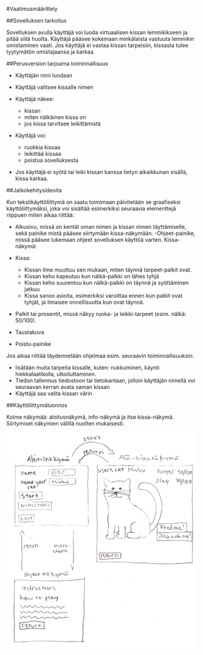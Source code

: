 #Vaatimusmäärittely

##Sovelluksen tarkoitus

Sovelluksen avulla käyttäjä voi luoda virtuaalisen kissan lemmikikseen ja pitää siitä huolta. Käyttäjä pääsee kokemaan minkälaista vastuuta lemmikin omistaminen vaati. Jos käyttäjä ei vastaa kissan tarpeisiin, kissasta tulee tyytymätön omistajaansa ja karkaa.


##Perusversion tarjoama toiminnallisuus

- Käyttäjän nimi luodaan
- Käyttäjä valitsee kissalle nimen

- Käyttäjä näkee:
	- kissan
	- miten nälkäinen kissa on
	- jos kissa tarvitsee leikittämistä
- Käyttäjä voi:
	- ruokkia kissaa
	- leikittää kissaa
	- poistua sovelluksesta
- Jos käyttäjä ei syötä tai leiki kissan kanssa tietyn aikaikkunan sisällä, kissa karkaa.


##Jatkokehitysideoita

Kun tekstikäyttöliittymä on saatu toimimaan päivitetään se graafiseksi käyttöliittymäksi, joka voi sisältää esimerkiksi seuraavia elementtejä riippuen miten aikaa riittää:

- Alkusivu, missä on kentät oman nimen ja kissan nimen täyttämiselle, sekä painike mistä pääsee siirtymään kissa-näkymään.
-Ohjeet-painike, missä pääsee lukemaan ohjeet sovelluksen käyttöä varten.
Kissa-näkymä:
- Kissa:
	- Kissan ilme muuttuu sen mukaan, miten täynnä tarpeet-palkit ovat.
	- Kissan keho kapeutuu kun nälkä-palkki on lähes tyhjä
	- Kissan keho suurentuu kun nälkä-palkki on täynnä ja syöttäminen jatkuu
	- Kissa sanoo asioita, esimerkiksi varoittaa ennen kun palkit ovat tyhjät, ja ilmaisee onnellisuutta kun ovat täynnä.
	
- Palkit tai prosentit, missä näkyy ruoka- ja leikki-tarpeet (esim. nälkä: 50/100).
- Taustakuva
- Poistu-painike


Jos aikaa riittää täydennetään ohjelmaa esim. seuraavin toiminnallisuuksin:
- lisätään muita tarpeita kissalle, kuten: nukkuminen, käynti hiekkalaatikolla, ulkoiluttaminen.
- Tiedon tallennus tiedostoon tai tietokantaan, jolloin käyttäjän nimellä voi seuraavan kerran avata saman kissan
- Käyttäjä saa valita kissan värin

##Käyttöliittymäluonnos

Kolme näkymää: aloitusnäkymä, info-näkymä ja itse kissa-näkymä. Siirtymiset näkymien välillä nuolten mukaisesti.

![](./kuvat/kayttoliittyma_luonnos.jpg)


